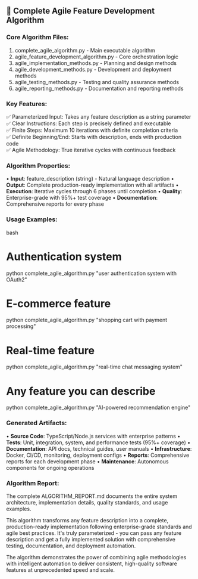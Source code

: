 ## 🎯 Complete Agile Feature Development Algorithm

### **Core Algorithm Files:**
1. complete_agile_algorithm.py - Main executable algorithm
2. agile_feature_development_algorithm.py - Core orchestration logic
3. agile_implementation_methods.py - Planning and design methods
4. agile_development_methods.py - Development and deployment methods
5. agile_testing_methods.py - Testing and quality assurance methods
6. agile_reporting_methods.py - Documentation and reporting methods

### **Key Features:**

✅ Parameterized Input: Takes any feature description as a string parameter  
✅ Clear Instructions: Each step is precisely defined and executable  
✅ Finite Steps: Maximum 10 iterations with definite completion criteria  
✅ Definite Beginning/End: Starts with description, ends with production code  
✅ Agile Methodology: True iterative cycles with continuous feedback  

### **Algorithm Properties:**
• **Input**: feature_description (string) - Natural language description
• **Output**: Complete production-ready implementation with all artifacts
• **Execution**: Iterative cycles through 6 phases until completion
• **Quality**: Enterprise-grade with 95%+ test coverage
• **Documentation**: Comprehensive reports for every phase

### **Usage Examples:**

bash
# Authentication system
python complete_agile_algorithm.py "user authentication system with OAuth2"

# E-commerce feature  
python complete_agile_algorithm.py "shopping cart with payment processing"

# Real-time feature
python complete_agile_algorithm.py "real-time chat messaging system"

# Any feature you can describe
python complete_agile_algorithm.py "AI-powered recommendation engine"


### **Generated Artifacts:**
• **Source Code**: TypeScript/Node.js services with enterprise patterns
• **Tests**: Unit, integration, system, and performance tests (95%+ coverage)
• **Documentation**: API docs, technical guides, user manuals
• **Infrastructure**: Docker, CI/CD, monitoring, deployment configs
• **Reports**: Comprehensive reports for each development phase
• **Maintenance**: Autonomous components for ongoing operations

### **Algorithm Report:**
The complete ALGORITHM_REPORT.md documents the entire system architecture, implementation 
details, quality standards, and usage examples.

This algorithm transforms any feature description into a complete, production-ready 
implementation following enterprise-grade standards and agile best practices. It's truly 
parameterized - you can pass any feature description and get a fully implemented solution with 
comprehensive testing, documentation, and deployment automation.

The algorithm demonstrates the power of combining agile methodologies with intelligent 
automation to deliver consistent, high-quality software features at unprecedented speed and 
scale.
